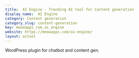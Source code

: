 ```yaml
---
title:  AI Engine - Trending AI tool for Content generation
display_name:  AI Engine
category: Content generation
category_slug: content-generation
key: meowapps_com_ai_engine
website: https://meowapps.com/ai-engine/
layout: aitool
---
```


WordPress plugin for chatbot and content gen.

